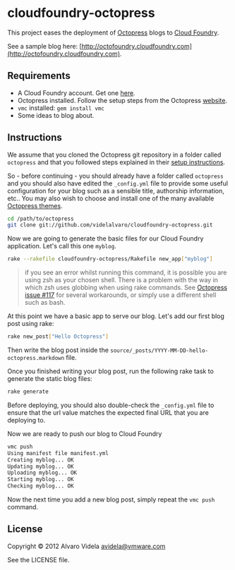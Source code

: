 # cloudfoundry-octopress #

This project eases the deployment of [Octopress](http://octopress.org/) blogs to [Cloud Foundry](http://cloudfoundry.com/).

See a sample blog here: [http://octofoundry.cloudfoundry.com](http://octofoundry.cloudfoundry.com).

## Requirements ##

- A Cloud Foundry account. Get one [here](https://my.cloudfoundry.com/signup).
- Octopress installed. Follow the setup steps from the Octopress [website](http://octopress.org/docs/).
- `vmc` installed: `gem install vmc`
- Some ideas to blog about.

## Instructions ##

We assume that you cloned the Octopress git repository in a folder called `octopress` and that you followed steps explained in their [setup instructions](http://octopress.org/docs/setup/). 

So - before continuing - you should already have a folder called `octopress` and you should also have edited the `_config.yml` file to provide some useful configuration for your blog such as a sensible title, authorship information, etc.. You may also wish to choose and install one of the many available [Octopress themes](https://github.com/imathis/octopress/wiki/3rd-Party-Octopress-Themes).

```bash
cd /path/to/octopress
git clone git://github.com/videlalvaro/cloudfoundry-octopress.git
```

Now we are going to generate the basic files for our Cloud Foundry application. Let's call this one `myblog`.

```bash
rake --rakefile cloudfoundry-octopress/Rakefile new_app["myblog"]
```

> if you see an error whilst running this command, it is possible you are using zsh as your chosen shell. There is a problem with the way in which zsh uses globbing when using rake commands. See [Octopress issue #117](https://github.com/imathis/octopress/issues/117) for several workarounds, or simply use a different shell such as bash.

At this point we have a basic app to serve our blog. Let's add our first blog post using rake:

```bash
rake new_post["Hello Octopress"]
```

Then write the blog post inside the `source/_posts/YYYY-MM-DD-hello-octopress.markdown` file.

Once you finished writing your blog post, run the following rake task to generate the static blog files:

```bash
rake generate
```

Before deploying, you should also double-check the `_config.yml` file to ensure that the url value matches the expected final URL that you are deploying to.

Now we are ready to push our blog to Cloud Foundry

```bash
vmc push
Using manifest file manifest.yml
Creating myblog... OK
Updating myblog... OK
Uploading myblog... OK
Starting myblog... OK
Checking myblog... OK
```

Now the next time you add a new blog post, simply repeat the `vmc push` command.

## License

Copyright © 2012 Alvaro Videla <avidela@vmware.com>

See the LICENSE file.
